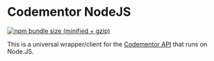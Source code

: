 # Codementor NodeJS
[![npm bundle size (minified + gzip)](https://img.shields.io/bundlephobia/minzip/codementor-nodejs.svg)](https://bundlephobia.com/result?p=codementor-nodejs)

This is a universal wrapper/client for the [Codementor API](https://dev.codementor.io/docs) that runs on Node.JS.